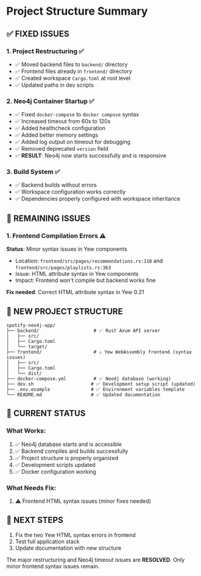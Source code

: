 # Project Structure Summary

## ✅ FIXED ISSUES

### 1. Project Restructuring ✅
- ✅ Moved backend files to `backend/` directory
- ✅ Frontend files already in `frontend/` directory  
- ✅ Created workspace `Cargo.toml` at root level
- ✅ Updated paths in dev scripts

### 2. Neo4j Container Startup ✅
- ✅ Fixed `docker-compose` to `docker compose` syntax
- ✅ Increased timeout from 60s to 120s
- ✅ Added healthcheck configuration
- ✅ Added better memory settings
- ✅ Added log output on timeout for debugging
- ✅ Removed deprecated `version` field
- ✅ **RESULT**: Neo4j now starts successfully and is responsive

### 3. Build System ✅
- ✅ Backend builds without errors
- ✅ Workspace configuration works correctly
- ✅ Dependencies properly configured with workspace inheritance

## 🔧 REMAINING ISSUES

### 1. Frontend Compilation Errors ⚠️
**Status**: Minor syntax issues in Yew components
- Location: `frontend/src/pages/recommendations.rs:110` and `frontend/src/pages/playlists.rs:363`
- Issue: HTML attribute syntax in Yew components
- Impact: Frontend won't compile but backend works fine

**Fix needed**: Correct HTML attribute syntax in Yew 0.21

## 📁 NEW PROJECT STRUCTURE
```
spotify-neo4j-app/
├── backend/                    # ✅ Rust Axum API server
│   ├── src/
│   ├── Cargo.toml
│   └── target/
├── frontend/                   # ⚠️ Yew WebAssembly frontend (syntax issues)
│   ├── src/
│   ├── Cargo.toml
│   └── dist/
├── docker-compose.yml          # ✅ Neo4j database (working)
├── dev.sh                     # ✅ Development setup script (updated)
├── .env.example               # ✅ Environment variables template
└── README.md                  # ✅ Updated documentation
```

## 🚀 CURRENT STATUS

### What Works:
1. ✅ Neo4j database starts and is accessible
2. ✅ Backend compiles and builds successfully  
3. ✅ Project structure is properly organized
4. ✅ Development scripts updated
5. ✅ Docker configuration working

### What Needs Fix:
1. ⚠️ Frontend HTML syntax issues (minor fixes needed)

## 🎯 NEXT STEPS

1. Fix the two Yew HTML syntax errors in frontend
2. Test full application stack
3. Update documentation with new structure

The major restructuring and Neo4j timeout issues are **RESOLVED**. Only minor frontend syntax issues remain.
